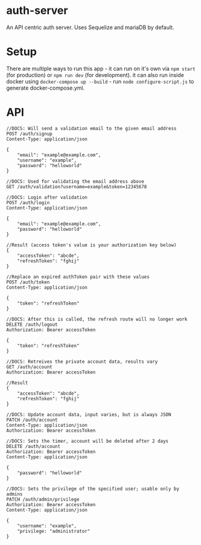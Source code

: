 # auth-server

An API centric auth server. Uses Sequelize and mariaDB by default.

# Setup

There are multiple ways to run this app - it can run on it's own via `npm start` (for production) or `npm run dev` (for development). it can also run inside docker using `docker-compose up --build` - run `node configure-script.js` to generate docker-compose.yml.

# API

```
//DOCS: Will send a validation email to the given email address
POST /auth/signup
Content-Type: application/json

{
	"email": "example@example.com",
	"username": "example",
	"password": "helloworld"
}

//DOCS: Used for validating the email address above
GET /auth/validation?username=example&token=12345678

//DOCS: Login after validation
POST /auth/login
Content-Type: application/json

{
	"email": "example@example.com",
	"password": "helloworld"
}

//Result (access token's value is your authorization key below)
{
	"accessToken": "abcde",
	"refreshToken": "fghij"
}

//Replace an expired authToken pair with these values
POST /auth/token
Content-Type: application/json

{
	"token": "refreshToken"
}

//DOCS: After this is called, the refresh route will no longer work
DELETE /auth/logout
Authorization: Bearer accessToken

{
	"token": "refreshToken"
}

//DOCS: Retreives the private account data, results vary
GET /auth/account
Authorization: Bearer accessToken

//Result
{
	"accessToken": "abcde",
	"refreshToken": "fghij"
}

//DOCS: Update account data, input varies, but is always JSON
PATCH /auth/account
Content-Type: application/json
Authorization: Bearer accessToken

//DOCS: Sets the timer, account will be deleted after 2 days
DELETE /auth/account
Authorization: Bearer accessToken
Content-Type: application/json

{
	"password": "helloworld"
}

//DOCS: Sets the privilege of the specified user; usable only by admins
PATCH /auth/admin/privilege
Authorization: Bearer accessToken
Content-Type: application/json

{
	"username": "example",
	"privilege: "administrator"
}
```
